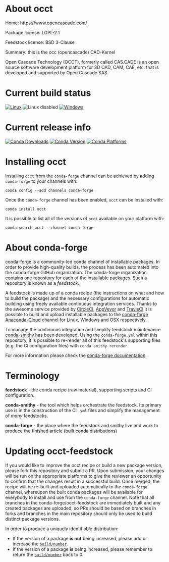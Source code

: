 About occt
==========

Home: https://www.opencascade.com/

Package license: LGPL-2.1

Feedstock license: BSD 3-Clause

Summary: this is the occ (opencascade) CAD-Kernel

Open Cascade Technology (OCCT), formerly called CAS.CADE is an open source software development platform for 3D CAD, CAM, CAE, etc. that is developed and supported by Open Cascade SAS.

Current build status
====================

[![Linux](https://img.shields.io/circleci/project/github/conda-forge/occt-feedstock/master.svg?label=Linux)](https://circleci.com/gh/conda-forge/occt-feedstock)
![Linux disabled](https://img.shields.io/badge/OSX-disabled-lightgrey.svg)
[![Windows](https://img.shields.io/appveyor/ci/conda-forge/occt-feedstock/master.svg?label=Windows)](https://ci.appveyor.com/project/conda-forge/occt-feedstock/branch/master)

Current release info
====================

[![Conda Downloads](https://img.shields.io/conda/dn/conda-forge/occt.svg)](https://anaconda.org/conda-forge/occt)
[![Conda Version](https://img.shields.io/conda/vn/conda-forge/occt.svg)](https://anaconda.org/conda-forge/occt)
[![Conda Platforms](https://img.shields.io/conda/pn/conda-forge/occt.svg)](https://anaconda.org/conda-forge/occt)

Installing occt
===============

Installing `occt` from the `conda-forge` channel can be achieved by adding `conda-forge` to your channels with:

```
conda config --add channels conda-forge
```

Once the `conda-forge` channel has been enabled, `occt` can be installed with:

```
conda install occt
```

It is possible to list all of the versions of `occt` available on your platform with:

```
conda search occt --channel conda-forge
```


About conda-forge
=================

conda-forge is a community-led conda channel of installable packages.
In order to provide high-quality builds, the process has been automated into the
conda-forge GitHub organization. The conda-forge organization contains one repository
for each of the installable packages. Such a repository is known as a *feedstock*.

A feedstock is made up of a conda recipe (the instructions on what and how to build
the package) and the necessary configurations for automatic building using freely
available continuous integration services. Thanks to the awesome service provided by
[CircleCI](https://circleci.com/), [AppVeyor](http://www.appveyor.com/)
and [TravisCI](https://travis-ci.org/) it is possible to build and upload installable
packages to the [conda-forge](https://anaconda.org/conda-forge)
[Anaconda-Cloud](http://docs.anaconda.org/) channel for Linux, Windows and OSX respectively.

To manage the continuous integration and simplify feedstock maintenance
[conda-smithy](http://github.com/conda-forge/conda-smithy) has been developed.
Using the ``conda-forge.yml`` within this repository, it is possible to re-render all of
this feedstock's supporting files (e.g. the CI configuration files) with ``conda smithy rerender``.

For more information please check the [conda-forge documentation](https://conda-forge.org/docs/).

Terminology
===========

**feedstock** - the conda recipe (raw material), supporting scripts and CI configuration.

**conda-smithy** - the tool which helps orchestrate the feedstock.
                   Its primary use is in the construction of the CI ``.yml`` files
                   and simplify the management of *many* feedstocks.

**conda-forge** - the place where the feedstock and smithy live and work to
                  produce the finished article (built conda distributions)


Updating occt-feedstock
=======================

If you would like to improve the occt recipe or build a new
package version, please fork this repository and submit a PR. Upon submission,
your changes will be run on the appropriate platforms to give the reviewer an
opportunity to confirm that the changes result in a successful build. Once
merged, the recipe will be re-built and uploaded automatically to the
`conda-forge` channel, whereupon the built conda packages will be available for
everybody to install and use from the `conda-forge` channel.
Note that all branches in the conda-forge/occt-feedstock are
immediately built and any created packages are uploaded, so PRs should be based
on branches in forks and branches in the main repository should only be used to
build distinct package versions.

In order to produce a uniquely identifiable distribution:
 * If the version of a package **is not** being increased, please add or increase
   the [``build/number``](http://conda.pydata.org/docs/building/meta-yaml.html#build-number-and-string).
 * If the version of a package **is** being increased, please remember to return
   the [``build/number``](http://conda.pydata.org/docs/building/meta-yaml.html#build-number-and-string)
   back to 0.
